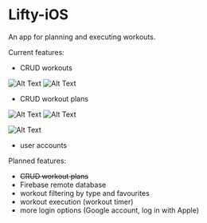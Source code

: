 # Lifty-iOS

An app for planning and executing workouts.

Current features:
  * CRUD workouts
  
![Alt Text](https://i.imgur.com/c4eKdaV.gif)
![Alt Text](https://i.imgur.com/0AudMqO.gif)

 * CRUD workout plans
 
 ![Alt Text](https://i.imgur.com/8zp4bkY.gif)
 ![Alt Text](https://i.imgur.com/uK111jM.gif)
 
 ![Alt Text](https://i.imgur.com/UAxRFoy.gif)
 
 * user accounts

Planned features:

  * ~~CRUD workout plans~~
  * Firebase remote database
  * workout filtering by type and favourites
  * workout execution (workout timer)
  * more login options (Google account, log in with Apple)
